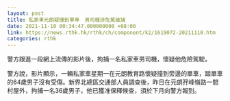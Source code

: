 ```yaml
---
layout: post
title: 私家車元朗疑撞到單車　男司機涉危駕被捕
date: 2021-11-10 00:34:47.000000000 +08:00
link: https://news.rthk.hk/rthk/ch/component/k2/1619072-20211110.htm
categories: rthk
---
```


警方跟進一段網上流傳的影片後，拘捕一名私家車男司機，懷疑他危險駕駛。

警方說，影片顯示，一輛私家車星期一在元朗教育路懷疑撞到旁邊的單車，踏單車的64歲男子沒有受傷。新界北總區交通部人員調查後，昨日在元朗孖峰嶺路一間村屋外，拘捕一名36歲男子，他已獲准保釋候查，須於下月向警方報到。
